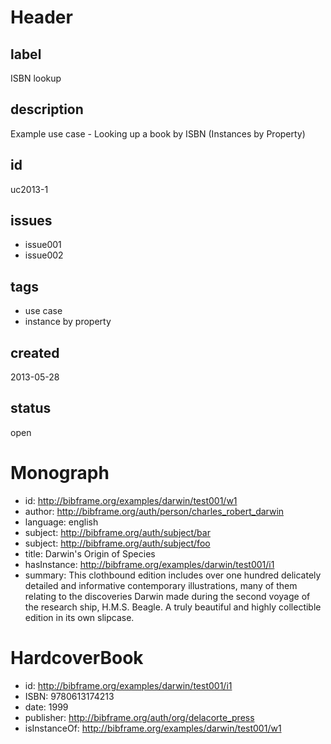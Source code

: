 # Header

## label

ISBN lookup

## description

Example use case - Looking up a book by ISBN (Instances by Property)

## id

uc2013-1

## issues

* issue001
* issue002

## tags

* use case
* instance by property

## created

2013-05-28

## status

open

# Monograph

* id: http://bibframe.org/examples/darwin/test001/w1
* author: <http://bibframe.org/auth/person/charles_robert_darwin>
* language: english
* subject: <http://bibframe.org/auth/subject/bar>
* subject: <http://bibframe.org/auth/subject/foo>
* title: Darwin's Origin of Species
* hasInstance: http://bibframe.org/examples/darwin/test001/i1
* summary: This clothbound edition includes over one hundred delicately detailed and informative contemporary illustrations, many of them relating to the discoveries Darwin made during the second voyage of the research ship, H.M.S. Beagle. A truly beautiful and highly collectible edition in its own slipcase.

# HardcoverBook

* id: <http://bibframe.org/examples/darwin/test001/i1>
* ISBN: 9780613174213
* date: 1999
* publisher: <http://bibframe.org/auth/org/delacorte_press>
* isInstanceOf: <http://bibframe.org/examples/darwin/test001/w1>

